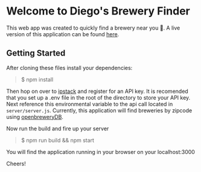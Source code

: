 # Welcome to Diego's Brewery Finder

This web app was created to quickly find a brewery near you :beers:. A live version of this application can be found [here](https://dflores7237-brewery-finder.herokuapp.com/). 

## Getting Started
After cloning these files install your dependencies:
> $ npm install

Then hop on over to [ipstack](https://ipstack.com/) and register for an API key. It is recomended that you set up a .env file in the root of the directory to store your API key. Next reference this environmental variable to the api call located in `server/server.js`. Currently, this application will find breweries by zipcode using [openbreweryDB](https://www.openbrewerydb.org/).

Now run the build and fire up your server
> $ npm run build && npm start

You will find the application running in your browser on your localhost:3000

Cheers!


